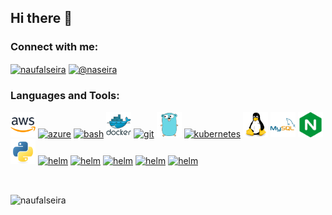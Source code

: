 ## Hi there 👋

<h3 align="left">Connect with me:</h3>
<p align="left">
<a href="https://linkedin.com/in/naufalseira" target="blank"><img align="center" src="https://raw.githubusercontent.com/rahuldkjain/github-profile-readme-generator/master/src/images/icons/Social/linked-in-alt.svg" alt="naufalseira" height="30" width="40" /></a>
<a href="https://medium.com/@naseira" target="blank"><img align="center" src="https://raw.githubusercontent.com/rahuldkjain/github-profile-readme-generator/master/src/images/icons/Social/medium.svg" alt="@naseira" height="30" width="40" /></a>
</p>

<h3 align="left">Languages and Tools:</h3>
<p align="left"> 
  <a href="https://aws.amazon.com" target="_blank" rel="noreferrer"> <img src="https://raw.githubusercontent.com/devicons/devicon/master/icons/amazonwebservices/amazonwebservices-original-wordmark.svg" alt="aws" width="40" height="40"/></a> 
  <a href="https://azure.microsoft.com/en-in/" target="_blank" rel="noreferrer"> <img src="https://www.vectorlogo.zone/logos/microsoft_azure/microsoft_azure-icon.svg" alt="azure" width="40" height="40"/></a> 
  <a href="https://www.gnu.org/software/bash/" target="_blank" rel="noreferrer"> <img src="https://www.vectorlogo.zone/logos/gnu_bash/gnu_bash-icon.svg" alt="bash" width="40" height="40"/></a> 
  <a href="https://www.docker.com/" target="_blank" rel="noreferrer"> <img src="https://raw.githubusercontent.com/devicons/devicon/master/icons/docker/docker-original-wordmark.svg" alt="docker" width="40" height="40"/></a> 
  <a href="https://git-scm.com/" target="_blank" rel="noreferrer"> <img src="https://www.vectorlogo.zone/logos/git-scm/git-scm-icon.svg" alt="git" width="40" height="40"/></a> 
  <a href="https://golang.org" target="_blank" rel="noreferrer"> <img src="https://raw.githubusercontent.com/devicons/devicon/master/icons/go/go-original.svg" alt="go" width="40" height="40"/></a> 
  <a href="https://kubernetes.io" target="_blank" rel="noreferrer"> <img src="https://www.vectorlogo.zone/logos/kubernetes/kubernetes-icon.svg" alt="kubernetes" width="40" height="40"/></a> 
  <a href="https://www.linux.org/" target="_blank" rel="noreferrer"> <img src="https://raw.githubusercontent.com/devicons/devicon/master/icons/linux/linux-original.svg" alt="linux" width="40" height="40"/></a> 
  <a href="https://www.mysql.com/" target="_blank" rel="noreferrer"> <img src="https://raw.githubusercontent.com/devicons/devicon/master/icons/mysql/mysql-original-wordmark.svg" alt="mysql" width="40" height="40"/></a> 
  <a href="https://www.nginx.com" target="_blank" rel="noreferrer"> <img src="https://raw.githubusercontent.com/devicons/devicon/master/icons/nginx/nginx-original.svg" alt="nginx" width="40" height="40"/></a> 
  <a href="https://www.python.org" target="_blank" rel="noreferrer"> <img src="https://raw.githubusercontent.com/devicons/devicon/master/icons/python/python-original.svg" alt="python" width="40" height="40"/></a> 
  <a href="https://helm.sh" target="_blank" rel="noreferrer"> <img src="https://cdn.jsdelivr.net/gh/devicons/devicon@latest/icons/helm/helm-original.svg" alt="helm" width="40" height="40"/></a>
  <a href="https://ubuntu.com" target="_blank" rel="noreferrer"> <img src="https://cdn.jsdelivr.net/gh/devicons/devicon@latest/icons/ubuntu/ubuntu-original.svg" alt="helm" width="40" height="40"/></a>
  <a href="https://rockylinux.org" target="_blank" rel="noreferrer"> <img src="https://cdn.jsdelivr.net/gh/devicons/devicon@latest/icons/rockylinux/rockylinux-original.svg" alt="helm" width="40" height="40"/></a>
  <a href="https://wordpress.com/id/" target="_blank" rel="noreferrer"> <img src="https://cdn.jsdelivr.net/gh/devicons/devicon@latest/icons/wordpress/wordpress-plain.svg" alt="helm" width="40" height="40"/></a>
  <a href="https://www.digitalocean.com" target="_blank" rel="noreferrer"> <img src="https://cdn.jsdelivr.net/gh/devicons/devicon@latest/icons/digitalocean/digitalocean-original.svg" alt="helm" width="40" height="40"/></a>
  
  
            
          
  
          
</p>

<br>
<p><img align="center" src="https://github-readme-stats.vercel.app/api/top-langs?username=naufalseira&show_icons=true&locale=en&layout=compact" alt="naufalseira" /></p>
